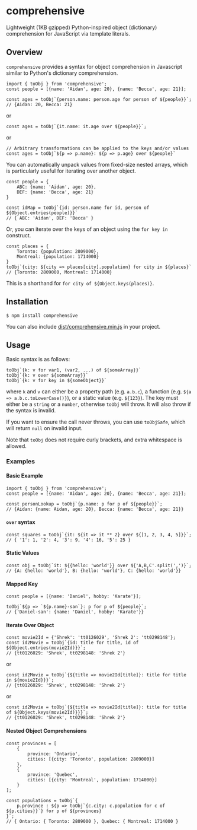 # comprehensive
Lightweight (1KB gzipped) Python-inspired object (dictionary) comprehension for JavaScript via template literals.

## Overview
`comprehensive` provides a syntax for object comprehension in Javascript similar to Python's dictionary comprehension.

```
import { toObj } from 'comprehensive';
const people = [{name: 'Aidan', age: 20}, {name: 'Becca', age: 21}];

const ages = toObj`{person.name: person.age for person of ${people}}`;
// {Aidan: 20, Becca: 21}
```

or

```
const ages = toObj`{it.name: it.age over ${people}}`;
```

or

```
// Arbitrary transformations can be applied to the keys and/or values
const ages = toObj`${p => p.name}: ${p => p.age} over ${people}`
```

You can automatically unpack values from fixed-size nested arrays, which is particularly useful for iterating over another object.

```
const people = {
    ABC: {name: 'Aidan', age: 20},
    DEF: {name: 'Becca', age: 21}
}

const idMap = toObj`{id: person.name for id, person of ${Object.entries(people)}}`
// { ABC: 'Aidan', DEF: 'Becca' }
```

Or, you can iterate over the keys of an object using the `for key in` construct.

```
const places = {
    Toronto: {population: 2809000}, 
    Montreal: {population: 1714000}
}
toObj`{city: ${city => places[city].population} for city in ${places}`
// {Toronto: 2809000, Montreal: 1714000}
```

This is a shorthand for `for city of ${Object.keys(places)}`.

## Installation
```
$ npm install comprehensive
```

You can also include [dist/comprehensive.min.js](https://github.com/aoldershaw/comprehensive/blob/master/dist/comprehensive.min.js) in your project.

## Usage
Basic syntax is as follows:
```
toObj`{k: v for var1, (var2, ...) of ${someArray}}`
toObj`{k: v over ${someArray}}`
toObj`{k: v for key in ${someObject}}`
```

where `k` and `v` can either be a property path (e.g. `a.b.c`), a function (e.g. `${a => a.b.c.toLowerCase()}`), or a static value (e.g. `${123}`). The key must either be a `string` or a `number`, otherwise `toObj` will throw. It will also throw if the syntax is invalid.

If you want to ensure the call never throws, you can use `toObjSafe`, which will return `null` on invalid input.

Note that `toObj` does not require curly brackets, and extra whitespace is allowed.

### Examples
#### Basic Example
```
import { toObj } from 'comprehensive';
const people = [{name: 'Aidan', age: 20}, {name: 'Becca', age: 21}];

const personLookup = toObj`{p.name: p for p of ${people}}`;
// {Aidan: {name: Aidan, age: 20}, Becca: {name: 'Becca', age: 21}}
```

#### `over` syntax
```
const squares = toObj`{it: ${it => it ** 2} over ${[1, 2, 3, 4, 5]}}`;
// { '1': 1, '2': 4, '3': 9, '4': 16, '5': 25 }
```

#### Static Values
```
const obj = toObj`it: ${{hello: 'world'}} over ${'A,B,C'.split(',')}`;
// {A: {hello: 'world'}, B: {hello: 'world'}, C: {hello: 'world'}}
```

#### Mapped Key
```
const people = [{name: 'Daniel', hobby: 'Karate'}];

toObj`${p => `${p.name}-san`}: p for p of ${people}`;
// {'Daniel-san': {name: 'Daniel', hobby: 'Karate'}}
```

#### Iterate Over Object
```
const movie2Id = {'Shrek': 'tt0126029', 'Shrek 2': 'tt0298148'};
const id2Movie = toObj`{id: title for title, id of ${Object.entries(movie2Id)}}`;
// {tt0126029: 'Shrek', tt0298148: 'Shrek 2'}
```

or

```
const id2Movie = toObj`{${title => movie2Id[title]}: title for title in ${movie2Id}}}`;
// {tt0126029: 'Shrek', tt0298148: 'Shrek 2'}
```

or

```
const id2Movie = toObj`{${title => movie2Id[title]}: title for title of ${Object.keys(movie2Id)}}}`;
// {tt0126029: 'Shrek', tt0298148: 'Shrek 2'}
```

#### Nested Object Comprehensions
```
const provinces = [
    {
        province: 'Ontario',
        cities: [{city: 'Toronto', population: 2809000}]
    },
    {
        province: 'Quebec',
        cities: [{city: 'Montreal', population: 1714000}]
    }
];

const populations = toObj`{
    p.province : ${p => toObj`{c.city: c.population for c of ${p.cities}}`} for p of ${provinces}
}`;
// { Ontario: { Toronto: 2809000 }, Quebec: { Montreal: 1714000 }
```